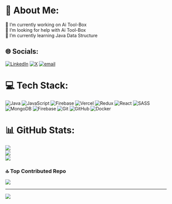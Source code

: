 # 💫 About Me:
🔭 I’m currently working on Ai Tool-Box<br>🤝 I’m looking for help with Ai Tool-Box<br>🌱 I’m currently learning Java Data Structure<br>


## 🌐 Socials:
[![LinkedIn](https://img.shields.io/badge/LinkedIn-%230077B5.svg?logo=linkedin&logoColor=white)](https://linkedin.com/in/rohit-singh4) [![X](https://img.shields.io/badge/X-black.svg?logo=X&logoColor=white)](https://x.com/@RohitSingh403) [![email](https://img.shields.io/badge/Email-D14836?logo=gmail&logoColor=white)](mailto:rohit.singh43@outlook.com) 

# 💻 Tech Stack:
![Java](https://img.shields.io/badge/java-%23ED8B00.svg?style=for-the-badge&logo=openjdk&logoColor=white) ![JavaScript](https://img.shields.io/badge/javascript-%23323330.svg?style=for-the-badge&logo=javascript&logoColor=%23F7DF1E) ![Firebase](https://img.shields.io/badge/firebase-%23039BE5.svg?style=for-the-badge&logo=firebase) ![Vercel](https://img.shields.io/badge/vercel-%23000000.svg?style=for-the-badge&logo=vercel&logoColor=white) ![Redux](https://img.shields.io/badge/redux-%23593d88.svg?style=for-the-badge&logo=redux&logoColor=white) ![React](https://img.shields.io/badge/react-%2320232a.svg?style=for-the-badge&logo=react&logoColor=%2361DAFB) ![SASS](https://img.shields.io/badge/SASS-hotpink.svg?style=for-the-badge&logo=SASS&logoColor=white) ![MongoDB](https://img.shields.io/badge/MongoDB-%234ea94b.svg?style=for-the-badge&logo=mongodb&logoColor=white) ![Firebase](https://img.shields.io/badge/firebase-a08021?style=for-the-badge&logo=firebase&logoColor=ffcd34) ![Git](https://img.shields.io/badge/git-%23F05033.svg?style=for-the-badge&logo=git&logoColor=white) ![GitHub](https://img.shields.io/badge/github-%23121011.svg?style=for-the-badge&logo=github&logoColor=white) ![Docker](https://img.shields.io/badge/docker-%230db7ed.svg?style=for-the-badge&logo=docker&logoColor=white)
# 📊 GitHub Stats:
![](https://github-readme-stats.vercel.app/api?username=RohitSingh403&theme=dark&hide_border=false&include_all_commits=true&count_private=true)<br/>
![](https://nirzak-streak-stats.vercel.app/?user=RohitSingh403&theme=dark&hide_border=false)<br/>
![](https://github-readme-stats.vercel.app/api/top-langs/?username=RohitSingh403&theme=dark&hide_border=false&include_all_commits=true&count_private=true&layout=compact)

### 🔝 Top Contributed Repo
![](https://github-contributor-stats.vercel.app/api?username=RohitSingh403&limit=5&theme=dark&combine_all_yearly_contributions=true)

---
[![](https://visitcount.itsvg.in/api?id=RohitSingh403&icon=2&color=0)](https://visitcount.itsvg.in)

<!-- Proudly created with GPRM ( https://gprm.itsvg.in ) -->
